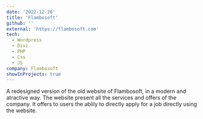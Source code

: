 ```yaml
---
date: '2022-12-26'
title: 'Flambosoft'
github: ''
external: 'https://flambosoft.com'
tech:
  - Wordpress
  - Divi
  - PHP
  - Css
  - JS
company: Flambosoft
showInProjects: true
---
```


A redesigned version of the old website of Flambosoft, in a modern and atractive way. The website present all the services and offers of the company. It offers to users the ablily to directly apply for a job directly using the website.